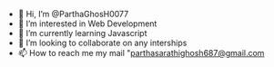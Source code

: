 - 👋 Hi, I’m @ParthaGhosH0077
- 👀 I’m interested in Web Development
- 🌱 I’m currently learning Javascript
- 💞️ I’m looking to collaborate on any interships
- 📫 How to reach me my mail "parthasarathighosh687@gmail.com

<!---
ParthaGhosH0077/ParthaGhosH0077 is a ✨ special ✨ repository because its `README.md` (this file) appears on your GitHub profile.
You can click the Preview link to take a look at your changes.
--->

